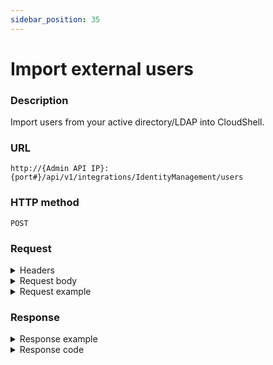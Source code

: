 ```yaml
---
sidebar_position: 35
---
```


# Import external users

### Description

Import users from your active directory/LDAP into CloudShell.

### URL

`http://{Admin API IP}:{port#}/api/v1/integrations/IdentityManagement/users`

### HTTP method

`POST`

### Request

<details>
<summary>Headers</summary>

Example header format:

`Authorization: Basic <authorization token returned from the login method>`

`Content-Type: application/json`

</details>

<details>
<summary>Request body</summary>

| Parameter | Description/Comments |
| --- | --- |
| UserName | External user name. Can be retrieved via [Get users from an external group](./get-users-from-an-external-group.md) |
| GroupName | External group name. Can be retrieved via [Get all external groups](./get-all-external-groups.md). <br/> TIP: You should import by group name for larger organizations containing hundreds of users as importing all users may fail due to active directory/LDAP limitations. |
| AllowUpdate | Determines if the details of an existing user can be updated during the import process. |

</details>

<details>
<summary>Request example</summary>

```javascript
{
  "UserName": "James Porter",
}
```

By group name:

```javascript
{
  "GroupName": "Azure_DevOps_Cloud_Admins"
}
```
</details>

### Response

<details>
<summary>Response example</summary>

```javascript
{
    "Users": [
        {
            "Id": 11,
            "Sid": "750ad20a-ccf7-4185-a1d9-9202bd108f71",
            "Username": "automationuser",
            "Email": null,
            "IsActive": true,
            "IsAdmin": false,
            "GroupIds": [
                1
            ],
            "TimeZoneInfoId": null,
            "MaxReservationDuration": 1440,
            "MaxConcurrentReservations": 10,
            "MaxScheduledSandboxes": 10,
            "MaxOwnedBlueprints": 10,
            "MaxSavedSandboxes": null,
            "DomainRoles": [],
            "DomainName": "QUALISYSTEMS",
            "ImportedSid": "S-1-5-21-1487810946-2753822684-3978873285-7293"
        }
    ],
    "Errors": []
}
```
</details>

<details>
<summary>Response code</summary>

```javascript
200 OK
```
</details>
